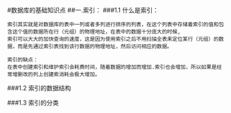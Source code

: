 #数据库的基础知识点
##一.索引：
###1.1 什么是索引：
```
索引其实就是对数据库的表中一列或者多列进行排序的列表，在这个列表中存储着索引的值和包含这个值的数据所在行（元组）的物理地址，在表中的数据十分庞大的时候,
索引可以大大的加快查询的速度，这是因为使用索引之后不用扫描全表来定位某行（元组）的数据，而是先通过索引表找到该行数据的物理地址，然后访问相应的数据。

索引的缺点：
在表中创建索引和维护索引会耗费时间，随着数据的增加而增加.索引也会增加，所以如果是经常增删改的列上创建索消耗会极大增加。
```


###1.2 索引的数据结构

###1.3 索引的分类
